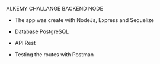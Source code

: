 ALKEMY CHALLANGE BACKEND NODE

* The app was create with NodeJs, Express and Sequelize

* Database PostgreSQL

* API Rest 

* Testing the routes with Postman





